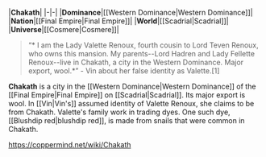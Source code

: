 |**Chakath**|
|-|-|
|**Dominance**|[[Western Dominance\|Western Dominance]]|
|**Nation**|[[Final Empire\|Final Empire]]|
|**World**|[[Scadrial\|Scadrial]]|
|**Universe**|[[Cosmere\|Cosmere]]|

>“* I am the Lady Valette Renoux, fourth cousin to Lord Teven Renoux, who owns this mansion. My parents--Lord Hadren and Lady Fellette Renoux--live in Chakath, a city in the Western Dominance. Major export, wool.*”
\- Vin about her false identity as Valette.[1]


**Chakath** is a city in the [[Western Dominance\|Western Dominance]] of the [[Final Empire\|Final Empire]] on [[Scadrial\|Scadrial]]. Its major export is wool.
In [[Vin\|Vin's]] assumed identity of Valette Renoux, she claims to be from Chakath. Valette's family work in trading dyes. One such dye, [[Blushdip red\|blushdip red]], is made from snails that were common in Chakath.



https://coppermind.net/wiki/Chakath